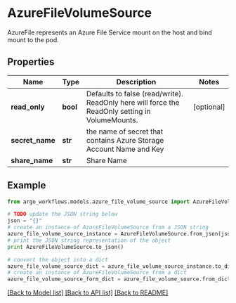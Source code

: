 # AzureFileVolumeSource

AzureFile represents an Azure File Service mount on the host and bind mount to the pod.

## Properties

Name | Type | Description | Notes
------------ | ------------- | ------------- | -------------
**read_only** | **bool** | Defaults to false (read/write). ReadOnly here will force the ReadOnly setting in VolumeMounts. | [optional] 
**secret_name** | **str** | the name of secret that contains Azure Storage Account Name and Key | 
**share_name** | **str** | Share Name | 

## Example

```python
from argo_workflows.models.azure_file_volume_source import AzureFileVolumeSource

# TODO update the JSON string below
json = "{}"
# create an instance of AzureFileVolumeSource from a JSON string
azure_file_volume_source_instance = AzureFileVolumeSource.from_json(json)
# print the JSON string representation of the object
print AzureFileVolumeSource.to_json()

# convert the object into a dict
azure_file_volume_source_dict = azure_file_volume_source_instance.to_dict()
# create an instance of AzureFileVolumeSource from a dict
azure_file_volume_source_form_dict = azure_file_volume_source.from_dict(azure_file_volume_source_dict)
```
[[Back to Model list]](../README.md#documentation-for-models) [[Back to API list]](../README.md#documentation-for-api-endpoints) [[Back to README]](../README.md)


